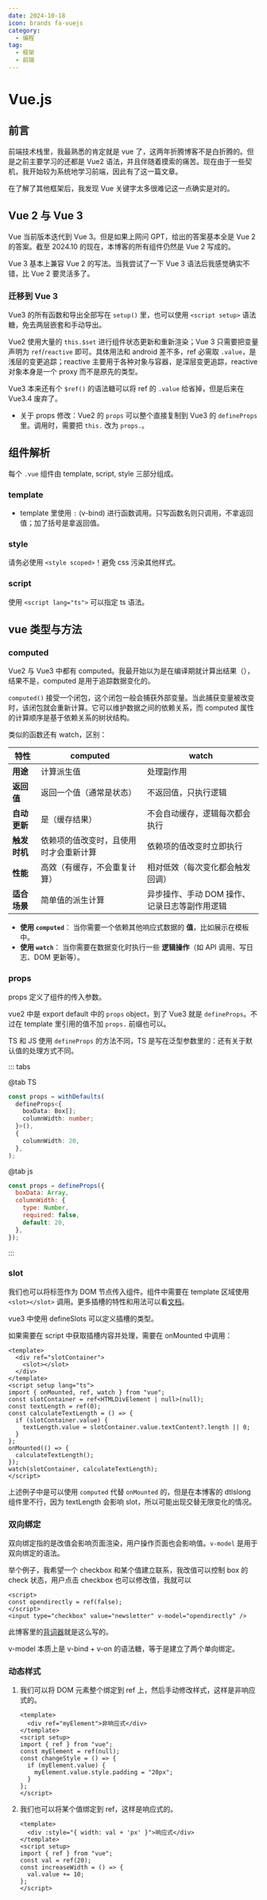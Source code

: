 ```yaml
---
date: 2024-10-18
icon: brands fa-vuejs
category:
  - 编程
tag:
  - 框架
  - 前端
---
```


# Vue.js

## 前言

前端技术栈里，我最熟悉的肯定就是 vue 了，这两年折腾博客不是白折腾的。但是之前主要学习的还都是 Vue2 语法，并且伴随着摸索的痛苦。现在由于一些契机，我开始较为系统地学习前端，因此有了这一篇文章。

在了解了其他框架后，我发现 Vue 关键字太多很难记这一点确实是对的。

## Vue 2 与 Vue 3

Vue 当前版本迭代到 Vue 3。但是如果上网问 GPT，给出的答案基本全是 Vue 2 的答案。截至 2024.10 的现在，本博客的所有组件仍然是 Vue 2 写成的。

Vue 3 基本上兼容 Vue 2 的写法。当我尝试了一下 Vue 3 语法后我感觉确实不错，比 Vue 2 要灵活多了。

### 迁移到 Vue 3

Vue3 的所有函数和导出全部写在 `setup()` 里，也可以使用 `<script setup>` 语法糖，免去两层嵌套和手动导出。

Vue2 使用大量的 `this.$set` 进行组件状态更新和重新渲染；Vue 3 只需要把变量声明为 `ref`/`reactive` 即可。具体用法和 android 差不多，ref 必需取 `.value`，是浅层的变更追踪；reactive 主要用于各种对象与容器，是深层变更追踪，reactive 对象本身是一个 proxy 而不是原先的类型。

Vue3 本来还有个 `$ref()` 的语法糖可以将 ref 的 `.value` 给省掉，但是后来在 Vue3.4 废弃了。

- 关于 props 修改：Vue2 的 `props` 可以整个直接复制到 Vue3 的 `defineProps` 里。调用时，需要把 `this.` 改为 `props.`。

## 组件解析

每个 `.vue` 组件由 template, script, style 三部分组成。

### template

- template 里使用 `:` (v-bind) 进行函数调用。只写函数名则只调用，不拿返回值；加了括号是拿返回值。

### style

请务必使用 `<style scoped>`！避免 css 污染其他样式。

### script

使用 `<script lang="ts">` 可以指定 ts 语法。

## vue 类型与方法

### computed

Vue2 与 Vue3 中都有 computed。我最开始以为是在编译期就计算出结果（），结果不是，computed 是用于追踪数据变化的。

`computed()` 接受一个闭包，这个闭包一般会捕获外部变量。当此捕获变量被改变时，该闭包就会重新计算。它可以维护数据之间的依赖关系，而 computed 属性的计算顺序是基于依赖关系的树状结构。

类似的函数还有 watch，区别：

| **特性**     | **computed**                           | **watch**                                     |
| ------------ | -------------------------------------- | --------------------------------------------- |
| **用途**     | 计算派生值                             | 处理副作用                                    |
| **返回值**   | 返回一个值（通常是状态）               | 不返回值，只执行逻辑                          |
| **自动更新** | 是（缓存结果）                         | 不会自动缓存，逻辑每次都会执行                |
| **触发时机** | 依赖项的值改变时，且使用时才会重新计算 | 依赖项的值改变时立即执行                      |
| **性能**     | 高效（有缓存，不会重复计算）           | 相对低效（每次变化都会触发回调）              |
| **适合场景** | 简单值的派生计算                       | 异步操作、手动 DOM 操作、记录日志等副作用逻辑 |

- **使用 `computed`**：
  当你需要一个依赖其他响应式数据的 **值**，比如展示在模板中。
- **使用 `watch`**：
  当你需要在数据变化时执行一些 **逻辑操作**（如 API 调用、写日志、DOM 更新等）。

### props

props 定义了组件的传入参数。

vue2 中是 export default 中的 `props` object，到了 Vue3 就是 `defineProps`。不过在 template 里引用的值不加 `props.` 前缀也可以。

TS 和 JS 使用 `defineProps` 的方法不同，TS 是写在泛型参数里的：还有关于默认值的处理方式不同。

::: tabs

@tab TS

```ts
const props = withDefaults(
  defineProps<{
    boxData: Box[];
    columnWidth: number;
  }>(),
  {
    columnWidth: 20,
  },
);
```

@tab js

```js
const props = defineProps({
  boxData: Array,
  columnWidth: {
    type: Number,
    required: false,
    default: 20,
  },
});
```

:::

### slot

我们也可以将标签作为 DOM 节点传入组件。组件中需要在 template 区域使用 `<slot></slot>` 调用。更多插槽的特性和用法可以看[文档](https://cn.vuejs.org/guide/components/slots)。

vue3 中使用 defineSlots 可以定义插槽的类型。

如果需要在 script 中获取插槽内容并处理，需要在 onMounted 中调用：

```vue
<template>
  <div ref="slotContainer">
    <slot></slot>
  </div>
</template>
<script setup lang="ts">
import { onMounted, ref, watch } from "vue";
const slotContainer = ref<HTMLDivElement | null>(null);
const textLength = ref(0);
const calculateTextLength = () => {
  if (slotContainer.value) {
    textLength.value = slotContainer.value.textContent?.length || 0;
  }
};
onMounted(() => {
  calculateTextLength();
});
watch(slotContainer, calculateTextLength);
</script>
```

上述例子中是可以使用 `computed` 代替 `onMounted` 的，但是在本博客的 dtlslong 组件里不行，因为 textLength 会影响 slot，所以可能出现交替无限变化的情况。

### 双向绑定

双向绑定指的是改值会影响页面渲染，用户操作页面也会影响值。`v-model` 是用于双向绑定的语法。

举个例子，我希望一个 checkbox 和某个值建立联系，我改值可以控制 box 的 check 状态，用户点击 checkbox 也可以修改值，我就可以

```vue
<script>
const opendirectly = ref(false);
</script>
<input type="checkbox" value="newsletter" v-model="opendirectly" />
```

此博客里的[背词器](../farraginous/reciter.md)就是这么写的。

v-model 本质上是 v-bind + v-on 的语法糖，等于是建立了两个单向绑定。

### 动态样式

1. 我们可以将 DOM 元素整个绑定到 ref 上，然后手动修改样式，这样是非响应式的。
   ```vue
   <template>
     <div ref="myElement">非响应式</div>
   </template>
   <script setup>
   import { ref } from "vue";
   const myElement = ref(null);
   const changeStyle = () => {
     if (myElement.value) {
       myElement.value.style.padding = "20px";
     }
   };
   </script>
   ```
2. 我们也可以将某个值绑定到 ref，这样是响应式的。
   ```vue
   <template>
     <div :style="{ width: val + 'px' }">响应式</div>
   </template>
   <script setup>
   import { ref } from "vue";
   const val = ref(20);
   const increaseWidth = () => {
     val.value += 10;
   };
   </script>
   ```
